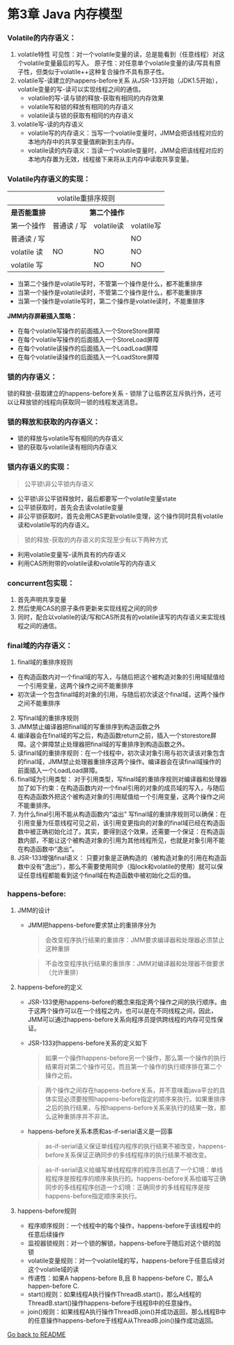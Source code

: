 # 第3章 Java 内存模型

### Volatile的内存语义：
1. volatile特性
   可见性：对一个volatile变量的读，总是能看到（任意线程）对这个volatile变量最后的写入。
   原子性：对任意单个volatile变量的读/写具有原子性，但类似于volatile++这种复合操作不具有原子性。
2. volatile写-读建立的happens-before关系
   从JSR-133开始（JDK1.5开始），volatile变量的写-读可以实现线程之间的通信。
   * volatile的写-读与锁的释放-获取有相同的内存效果
   * volatile写和锁的释放有相同的内存语义
   * volatile读与锁的获取有相同的内存语义
3. volatile写-读的内存语义
   * volatile写的内存语义：当写一个volatile变量时，JMM会把该线程对应的本地内存中的共享变量值刷新到主内存。
   * volatile读的内存语义：当读一个volatile变量时，JMM会把该线程对应的本地内存置为无效，线程接下来将从主内存中读取共享变量。

### Volatile内存语义的实现：

<table>
    <tr>
       <td colspan="4" align="center" >volatile重排序规则</td>    
    </tr>
    <tr>
        <th>是否能重排</th>
        <th colspan="3">第二个操作</th>
    </tr>
    <tr>
        <td>第一个操作</td>
        <td>普通读 / 写</td>
        <td>volatile读</td>
        <td>volatile写</td>
    </tr>
    <tr>
        <td>普通读 / 写</td>
        <td colspan="2"></td>
        <td>NO</td>
    </tr>
    <tr>
        <td>volatile 读</td>
        <td>NO</td>
        <td>NO</td>
        <td>NO</td>
    </tr> 
    <tr>
        <td>volatile 写</td>
        <td></td>
        <td>NO</td>
        <td>NO</td>
    </tr>
</table>

* 当第二个操作是volatile写时，不管第一个操作是什么，都不能重排序
* 当第一个操作是volatile读时，不管第二个操作是什么，都不能重排序
* 当第一个操作是volatile写时，第二个操作是volatile读时，不能重排序

**JMM内存屏蔽插入策略：**
* 在每个volatile写操作的前面插入一个StoreStore屏障
* 在每个volatile写操作的后面插入一个StoreLoad屏障
* 在每个volatile读操作的后面插入一个LoadLoad屏障
* 在每个volatile读操作的后面插入一个LoadStore屏障

### 锁的内存语义：

锁的释放-获取建立的happens-before关系 - 锁除了让临界区互斥执行外，还可以让释放锁的线程向获取同一锁的线程发送消息。

### 锁的释放和获取的内存语义：
* 锁的释放与volatile写有相同的内存语义
* 锁的获取与volatile读有相同内存语义

### 锁内存语义的实现：
> 公平锁\非公平锁内存语义 
* 公平锁\非公平锁释放时，最后都要写一个volatile变量state 
* 公平锁获取时，首先会去读volatile变量 
* 非公平锁获取时，首先会用CAS更新volatile变理，这个操作同时具有volatile读和volatile写的内存语义。  
> 锁的释放-获取的内存语义的实现至少有以下两种方式 
* 利用volatile变量写-读所具有的内存语义 
* 利用CAS所附带的volatile读和volatile写的内存语义 

### concurrent包实现：
1. 首先声明共享变量
2. 然后使用CAS的原子条件更新来实现线程之间的同步
3. 同时，配合以volatile的读/写和CAS所具有的volatile读写的内存语义来实现线程之间的通信。

### final域的内存语义：
1. final域的重排序规则
* 在构造函数内对一个final域的写入，与随后把这个被构造对象的引用域赋值给一个引用变量，这两个操作之间不能重排序
* 初次读一个包含final域的对象的引用，与随后初次读这个final域，这两个操作之间不能重排序
2. 写final域的重排序规则
 1. JMM禁止编译器把final域的写重排序到构造函数之外
 2. 编译器会在final域的写之后，构造函数return之前，插入一个storestore屏障。这个屏障禁止处理器把final域的写重排序到构造函数之外。
3. 读final域的重排序规则：在一个线程中，初次读对象引用与初次读该对象包含的final域，JMM禁止处理器重排序这两个操作。编译器会在读final域操作的前面插入一个LoadLoad屏障。
4. final域为引用类型：
对于引用类型，写final域的重排序规则对编译器和处理器加了如下约束：在构造函数内对一个final引用的对象的成员域的写入，与随后在构造函数外把这个被构造对象的引用赋值给一个引用变量，这两个操作之间不能重排序。
5. 为什么final引用不能从构造函数内“溢出”
写final域的重排序规则可以确保：在引用变量为任意线程可见之前，该引用变更指向的对象的final域已经在构造函数中被正确初始化过了。其实，要得到这个效果，还需要一个保证：在构造函数内部，不能让这个被构造对象的引用为其他线程所见，也就是对象引用不能在构造函数中“逸出”。
6. JSR-133增强final语义：
只要对象是正确构造的（被构造对象的引用在构造函数中没有“逸出”），那么不需要使用同步（指lock和volatile的使用）就可以保证任意线程都能看到这个final域在构造函数中被初始化之后的值。 

### happens-before:
1. JMM的设计 
   * JMM把happens-before要求禁止的重排序分为  
       > 会改变程序执行结果的重排序：JMM要求编译器和处理器必须禁止这种重排 

       > 不会改变程序执行结果的重排序：JMM对编译器和处理器不做要求（允许重排） 

2. happens-before的定义 
    * JSR-133使用happens-before的概念来指定两个操作之间的执行顺序。由于这两个操作可以在一个线程之内，也可以是在不同线程之间，因此，JMM可以通过happens-before关系向程序员提供跨线程的内存可见性保证。

    * JSR-133对happens-before关系的定义如下
      > 如果一个操作happens-before另一个操作，那么第一个操作的执行结果将对第二个操作可见，而且第一个操作的执行顺序排在第二个操作之前。 
      
      > 两个操作之间存在happens-before关系，并不意味着java平台的具体实现必须要按照happens-before指定的顺序来执行。如果重排序之后的执行结果，与按happens-before关系来执行的结果一致，那么这种重排序并不非法。
      
    * happens-before关系本质和as-if-serial语义是一回事
      > as-if-serial语义保证单线程内程序的执行结果不被改变，happens-before关系保证正确同步的多线程程序的执行结果不被改变。
      
      > as-if-serial语义给编写单线程程序的程序员创造了一个幻境：单线程程序是按程序的顺序来执行的。happens-before关系给编写正确同步的多线程程序创造一个幻境：正确同步的多线程程序是按happens-before指定顺序来执行。
3. happens-before规则
   * 程序顺序规则：一个线程中的每个操作，happens-before于该线程中的任意后续操作 
   * 监视器锁规则：对一个锁的解锁，happens-before于随后对这个锁的加锁
   * volatile变量规则：对一个volatile域的写，happens-before于任意后续对这个volatile域的读
   * 传递性：如果A happens-before B,且 B happens-before C，那么A happen-before C.
   * start()规则：如果线程A执行操作ThreadB.start()，那么A线程的ThreadB.start()操作happens-before于线程B中的任意操作。
   * join()规则：如果线程A执行操作ThreadB.join()并成功返回，那么线程B中的任意操作happens-before于线程A从ThreadB.join()操作成功返回。


 [Go back to README](README.md)